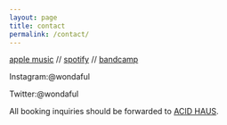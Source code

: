 ```yaml
---
layout: page
title: contact
permalink: /contact/
---
```


[apple music](https://itunes.apple.com/us/artist/mf-doom/3864756) // [spotify](https://open.spotify.com/artist/2pAWfrd7WFF3XhVt9GooDL) // [bandcamp](wonda.bandcamp.com)

Instagram:@wondaful

Twitter:@wondaful

All booking inquiries should be forwarded to [ACID HAUS](acidhaus.com/contact).

